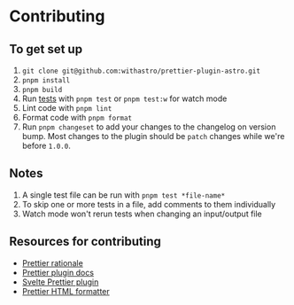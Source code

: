 # Contributing

## To get set up

1. `git clone git@github.com:withastro/prettier-plugin-astro.git`
1. `pnpm install`
1. `pnpm build`
1. Run [tests](https://vitest.dev/guide/) with `pnpm test` or `pnpm test:w` for watch mode
1. Lint code with `pnpm lint`
1. Format code with `pnpm format`
1. Run `pnpm changeset` to add your changes to the changelog on version bump.
   Most changes to the plugin should be `patch` changes while we're before `1.0.0`.

## Notes

1. A single test file can be run with `pnpm test *file-name*`
1. To skip one or more tests in a file, add comments to them individually
1. Watch mode won't rerun tests when changing an input/output file

## Resources for contributing

- [Prettier rationale](https://prettier.io/docs/en/rationale.html)
- [Prettier plugin docs](https://prettier.io/docs/en/plugins.html)
- [Svelte Prettier plugin](https://github.com/sveltejs/prettier-plugin-svelte)
- [Prettier HTML formatter](https://github.com/prettier/prettier/tree/main/src/language-html)
